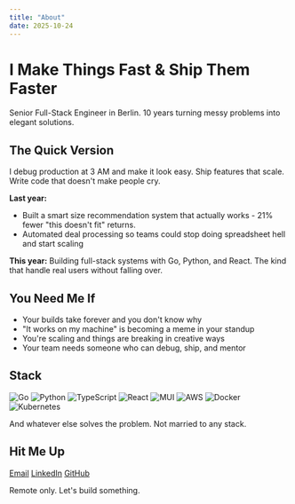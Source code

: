 ```yaml
---
title: "About"
date: 2025-10-24
---
```


# I Make Things Fast & Ship Them Faster

Senior Full-Stack Engineer in Berlin. 10 years turning messy problems into elegant solutions.

## The Quick Version

I debug production at 3 AM and make it look easy. Ship features that scale. Write code that doesn't make people cry.

**Last year:** 
- Built a smart size recommendation system that actually works - 21% fewer "this doesn't fit" returns.
- Automated deal processing so teams could stop doing spreadsheet hell and start scaling

**This year:** Building full-stack systems with Go, Python, and React. The kind that handle real users without falling over.

## You Need Me If

- Your builds take forever and you don't know why
- "It works on my machine" is becoming a meme in your standup
- You're scaling and things are breaking in creative ways
- Your team needs someone who can debug, ship, and mentor

## Stack

![Go](https://img.shields.io/badge/-Go-00ADD8?style=flat&logo=go&logoColor=white)
![Python](https://img.shields.io/badge/-Python-3776AB?style=flat&logo=python&logoColor=white)
![TypeScript](https://img.shields.io/badge/-TypeScript-3178C6?style=flat&logo=typescript&logoColor=white)
![React](https://img.shields.io/badge/-React-61DAFB?style=flat&logo=react&logoColor=black)
![MUI](https://img.shields.io/badge/-Material--UI-007FFF?style=flat&logo=mui&logoColor=white)
![AWS](https://img.shields.io/badge/-AWS-232F3E?style=flat&logo=amazonaws&logoColor=white)
![Docker](https://img.shields.io/badge/-Docker-2496ED?style=flat&logo=docker&logoColor=white)
![Kubernetes](https://img.shields.io/badge/-Kubernetes-326CE5?style=flat&logo=kubernetes&logoColor=white)


And whatever else solves the problem. Not married to any stack.

## Hit Me Up

[Email](mailto:mo7amd.khaled@gmail.com?subject=Let's%20build%20something%20together) [LinkedIn](https://linkedin.com/in/muhammad-khalil)  [GitHub](https://github.com/mo7amd)



Remote only. Let's build something.